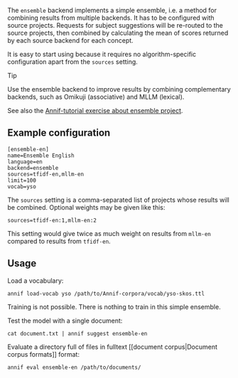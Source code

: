 The `ensemble` backend implements a simple ensemble, i.e. a method for combining results from multiple backends. It has to be configured with source projects. Requests for subject suggestions will be re-routed to the source projects, then combined by calculating the mean of scores returned by each source backend for each concept.

It is easy to start using because it requires no algorithm-specific configuration apart from the `sources` setting.

> [!TIP]
> Use the ensemble backend to improve results by combining complementary backends, such as Omikuji (associative) and MLLM (lexical).

See also the [Annif-tutorial exercise about ensemble project](https://github.com/NatLibFi/Annif-tutorial/blob/master/exercises/06_ensemble_project.md).

## Example configuration

```
[ensemble-en]
name=Ensemble English
language=en
backend=ensemble
sources=tfidf-en,mllm-en
limit=100
vocab=yso
```

The `sources` setting is a comma-separated list of projects whose results will be combined. Optional weights may be given like this:

    sources=tfidf-en:1,mllm-en:2

This setting would give twice as much weight on results from `mllm-en` compared to results from `tfidf-en`.

## Usage

Load a vocabulary:

    annif load-vocab yso /path/to/Annif-corpora/vocab/yso-skos.ttl

Training is not possible. There is nothing to train in this simple ensemble.

Test the model with a single document:

    cat document.txt | annif suggest ensemble-en

Evaluate a directory full of files in fulltext [[document corpus|Document corpus formats]] format:

    annif eval ensemble-en /path/to/documents/